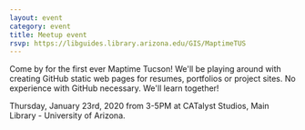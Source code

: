```yaml
---
layout: event
category: event
title: Meetup event
rsvp: https://libguides.library.arizona.edu/GIS/MaptimeTUS
---
```


Come by for the first ever Maptime Tucson! We'll be playing around with creating GitHub static web pages for resumes, portfolios or project sites. No experience with GitHub necessary. We'll learn together!

Thursday, January 23rd, 2020 from 3-5PM at CATalyst Studios, Main Library - University of Arizona.
